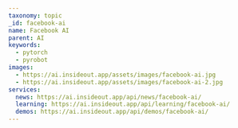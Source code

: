 ```yaml
---
taxonomy: topic
_id: facebook-ai
name: Facebook AI
parent: AI
keywords:
  - pytorch
  - pyrobot
images:
  - https://ai.insideout.app/assets/images/facebook-ai.jpg
  - https://ai.insideout.app/assets/images/facebook-ai-2.jpg
services:
  news: https://ai.insideout.app/api/news/facebook-ai/
  learning: https://ai.insideout.app/api/learning/facebook-ai/
  demos: https://ai.insideout.app/api/demos/facebook-ai/
---
```

